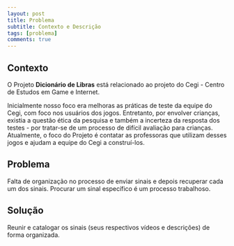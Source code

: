 ```yaml
---
layout: post
title: Problema
subtitle: Contexto e Descrição
tags: [problema]
comments: true
---
```


## Contexto

O Projeto **Dicionário de Libras** está relacionado ao projeto do Cegi - Centro de Estudos em Game e Internet. 

Inicialmente nosso foco era melhoras as práticas de teste da equipe do Cegi, com foco nos usuários dos jogos. Entretanto, por envolver crianças, existia a questão ética da pesquisa e também a incerteza da resposta dos testes - por tratar-se de um processo de difícil avaliação para crianças.
Atualmente, o foco do Projeto é contatar as professoras que utilizam desses jogos e ajudam a equipe do Cegi a construí-los.

## Problema
Falta de organização no processo de enviar sinais e depois recuperar cada um dos sinais. Procurar um sinal específico é um processo trabalhoso.

## Solução
Reunir e catalogar os sinais (seus respectivos vídeos e descrições) de forma organizada.